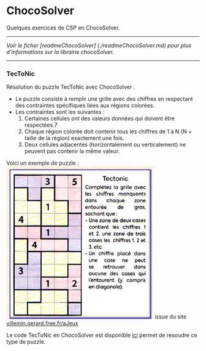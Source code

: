 # ChocoSolver

Quelques exercices de CSP en ChocoSolver.

---

*Voir le ficher [readmeChocoSolver] (./readmeChocoSolver.md) pour plus d'informations sur la librairie chocoSolver.*

---

### TecToNic 
Résolution du puzzle TecToNic avec ChocoSolver .
- Le puzzle consiste à remplir une grille avec des chiffres en respectant des contraintes spécifiques liées aux régions colorées.
- Les contraintes sont les suivantes : 
  1. Certaines cellules ont des valeurs données qui doivent être respectées.7
  2. Chaque région colorée doit contenir tous les chiffres de 1 à N (N = taille de la région) exactement une fois.
  3. Deux cellules adjacentes (horizontalement ou verticalement) ne peuvent pas contenir la même valeur.

Voici un exemple de puzzle :  
![TecToNic Example](https://github.com/EmmanuelADAM/IntelligenceArtificielleJava/blob/master/progParContraintes/TecToNic.jpg)
issue du site [villemin.gerard.free.fr/aJeux](http://villemin.gerard.free.fr/aJeux/Tectonic.htm)

Le code TecToNic en ChocoSolver est disponible [ici](./src/main/java/progParContraintes/tectonic/TecToNic.java) permet de resoudre ce type de puzzle.
